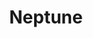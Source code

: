 ---
title: "Neptune"
type: Planet
tags: [neptune]
description: "The light for this image of Neptune raced over 2.7 billion miles to reach Earth."
image: assets/images/gallery/uranus/thumb.jpg
telescope: Stellina
length: "400mm"
aperture: "80mm"
folder: neptune
exposure: 10s
lights: 22
sessions: 1
firstCapture: 2021-09-21 
lastCapture:
noannotations: true
---